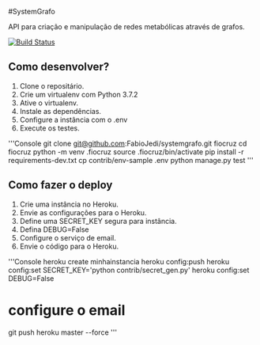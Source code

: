 #SystemGrafo

API para criação e manipulação de redes metabólicas através de grafos.

[![Build Status](https://travis-ci.org/FabioJedi/systemgrafo.svg?branch=master)](https://travis-ci.org/FabioJedi/systemgrafo)

## Como desenvolver?

1. Clone o repositário.
2. Crie um virtualenv com Python 3.7.2
3. Ative o virtualenv.
4. Instale as dependências.
5. Configure a instância com o .env
6. Execute os testes.

'''Console
git clone git@github.com:FabioJedi/systemgrafo.git fiocruz
cd fiocruz
python -m venv .fiocruz
source .fiocruz/bin/activate
pip install -r requirements-dev.txt
cp contrib/env-sample .env
python manage.py test
'''

## Como fazer o deploy

1. Crie uma instância no Heroku.
2. Envie as configurações para o Heroku.
3. Define uma SECRET_KEY segura para instância.
4. Defina DEBUG=False
5. Configure o serviço de email.
6. Envie o código para o Heroku.

'''Console
heroku create minhainstancia
heroku config:push
heroku config:set SECRET_KEY='python contrib/secret_gen.py'
heroku config:set DEBUG=False
# configure o email
git push heroku master --force
'''